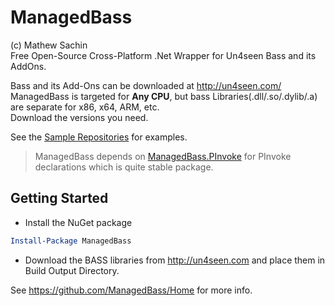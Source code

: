 # ManagedBass
(c) Mathew Sachin  
Free Open-Source Cross-Platform .Net Wrapper for Un4seen Bass and its AddOns.

Bass and its Add-Ons can be downloaded at http://un4seen.com/  
ManagedBass is targeted for **Any CPU**, but bass Libraries(.dll/.so/.dylib/.a) are separate for x86, x64, ARM, etc.  
Download the versions you need.

See the [Sample Repositories](https://github.com/ManagedBass) for examples.

> ManagedBass depends on [ManagedBass.PInvoke](https://github.com/ManagedBass/ManagedBass.PInvoke) for PInvoke declarations which is quite stable package.

Getting Started
-----------------------------------------
* Install the NuGet package
```powershell
Install-Package ManagedBass
```

* Download the BASS libraries from http://un4seen.com and place them in Build Output Directory.

See https://github.com/ManagedBass/Home for more info.